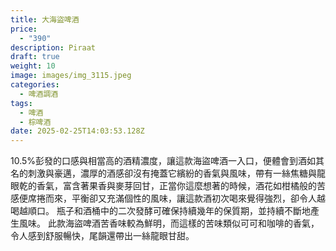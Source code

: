 ```yaml
---
title: 大海盜啤酒
price:
  - "390"
description: Piraat
draft: true
weight: 10
image: images/img_3115.jpeg
categories:
  - 啤酒調酒
tags:
  - 啤酒
  - 棕啤酒
date: 2025-02-25T14:03:53.128Z
---
```

10.5%彭發的口感與相當高的酒精濃度，讓這款海盜啤酒一入口，便體會到酒如其名的刺激與豪邁，濃厚的酒感卻沒有掩蓋它繽紛的香氣與風味，帶有一絲焦糖與龍眼乾的香氣，富含著果香與麥芽回甘，正當你這麼想著的時候，酒花如柑橘般的苦感便席捲而來，平衡卻又充滿個性的風味，讓這款酒初次喝來覺得強烈，卻令人越喝越順口。  瓶子和酒桶中的二次發酵可確保持續幾年的保質期，並持續不斷地產生風味。 此款海盜啤酒苦香味較為鮮明，而這樣的苦味類似可可和咖啡的香氣，令人感到舒服暢快，尾韻還帶出一絲龍眼甘甜。